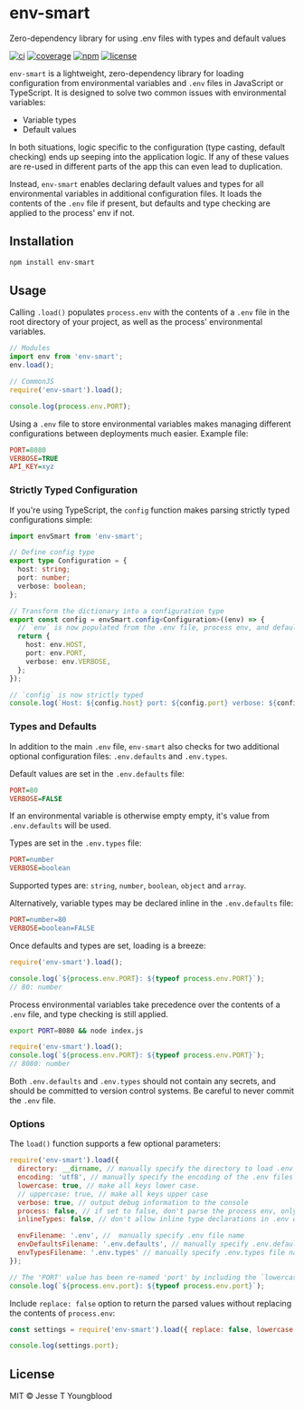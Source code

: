 # env-smart

Zero-dependency library for using .env files with types and default values

[![ci](https://github.com/jessety/env-smart/workflows/ci/badge.svg)](https://github.com/jessety/env-smart/actions)
[![coverage](https://codecov.io/gh/jessety/env-smart/branch/main/graph/badge.svg?token=F0L99B4KW5)](https://codecov.io/gh/jessety/env-smart)
[![npm](https://img.shields.io/npm/v/env-smart.svg)](https://www.npmjs.com/package/env-smart)
[![license](https://img.shields.io/github/license/jessety/env-smart.svg)](https://github.com/jessety/env-smart/blob/main/LICENSE)

`env-smart` is a lightweight, zero-dependency library for loading configuration from environmental variables and `.env` files in JavaScript or TypeScript. It is designed to solve two common issues with environmental variables:

- Variable types
- Default values

In both situations, logic specific to the configuration (type casting, default checking) ends up seeping into the application logic. If any of these values are re-used in different parts of the app this can even lead to duplication.

Instead, `env-smart` enables declaring default values and types for all environmental variables in additional configuration files. It loads the contents of the `.env` file if present, but defaults and type checking are applied to the process' env if not.

## Installation

```bash
npm install env-smart
```

## Usage

Calling `.load()` populates `process.env` with the contents of a `.env` file in the root directory of your project, as well as the process' environmental variables.

```javascript
// Modules
import env from 'env-smart';
env.load();

// CommonJS
require('env-smart').load();

console.log(process.env.PORT);
```

Using a `.env` file to store environmental variables makes managing different configurations between deployments much easier. Example file:

```ini
PORT=8080
VERBOSE=TRUE
API_KEY=xyz
```

### Strictly Typed Configuration

If you're using TypeScript, the `config` function makes parsing strictly typed configurations simple:

```typescript
import envSmart from 'env-smart';

// Define config type
export type Configuration = {
  host: string;
  port: number;
  verbose: boolean;
};

// Transform the dictionary into a configuration type
export const config = envSmart.config<Configuration>((env) => {
  // `env` is now populated from the .env file, process env, and defaults
  return {
    host: env.HOST,
    port: env.PORT,
    verbose: env.VERBOSE,
  };
});

// `config` is now strictly typed
console.log(`Host: ${config.host} port: ${config.port} verbose: ${config.verbose} `);
```

### Types and Defaults

In addition to the main `.env` file, `env-smart` also checks for two additional optional configuration files: `.env.defaults` and `.env.types`.

Default values are set in the `.env.defaults` file:

```ini
PORT=80
VERBOSE=FALSE
```

If an environmental variable is otherwise empty empty, it's value from `.env.defaults` will be used.

Types are set in the `.env.types` file:

```ini
PORT=number
VERBOSE=boolean
```

Supported types are: `string`, `number`, `boolean`, `object` and `array`.

Alternatively, variable types may be declared inline in the `.env.defaults` file:

```ini
PORT=number=80
VERBOSE=boolean=FALSE
```

Once defaults and types are set, loading is a breeze:

```javascript
require('env-smart').load();

console.log(`${process.env.PORT}: ${typeof process.env.PORT}`);
// 80: number
```

Process environmental variables take precedence over the contents of a `.env` file, and type checking is still applied.

```bash
export PORT=8080 && node index.js
```

```javascript
require('env-smart').load();
console.log(`${process.env.PORT}: ${typeof process.env.PORT}`);
// 8080: number
```

Both `.env.defaults` and `.env.types` should not contain any secrets, and should be committed to version control systems. Be careful to never commit the `.env` file.

### Options

The `load()` function supports a few optional parameters:

```javascript
require('env-smart').load({
  directory: __dirname, // manually specify the directory to load .env files from
  encoding: 'utf8', // manually specify the encoding of the .env files
  lowercase: true, // make all keys lower case.
  // uppercase: true, // make all keys upper case
  verbose: true, // output debug information to the console
  process: false, // if set to false, don't parse the process env, only dotfiles
  inlineTypes: false, // don't allow inline type declarations in .env or .env.defaults, e.g. PORT=number=8080

  envFilename: '.env', //  manually specify .env file name
  envDefaultsFilename: '.env.defaults', // manually specify .env.defaults file name
  envTypesFilename: '.env.types' // manually specify .env.types file name
});

// The 'PORT' value has been re-named 'port' by including the `lowercase` option
console.log(`${process.env.port}: ${typeof process.env.port}`);
```

Include `replace: false` option to return the parsed values without replacing the contents of `process.env`:

```javascript
const settings = require('env-smart').load({ replace: false, lowercase: true });

console.log(settings.port);
```

## License

MIT © Jesse T Youngblood
